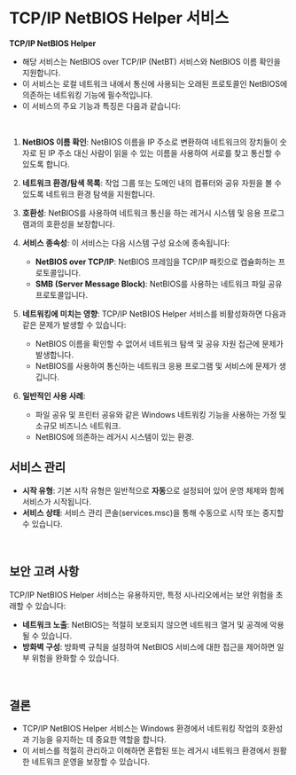 # TCP/IP NetBIOS Helper 서비스

**TCP/IP NetBIOS Helper** 

- 해당 서비스는 NetBIOS over TCP/IP (NetBT) 서비스와 NetBIOS 이름 확인을 지원합니다.
- 이 서비스는 로컬 네트워크 내에서 통신에 사용되는 오래된 프로토콜인 NetBIOS에 의존하는 네트워킹 기능에 필수적입니다.
- 이 서비스의 주요 기능과 특징은 다음과 같습니다:

<br>

1. **NetBIOS 이름 확인**: NetBIOS 이름을 IP 주소로 변환하여 네트워크의 장치들이 숫자로 된 IP 주소 대신 사람이 읽을 수 있는 이름을 사용하여 서로를 찾고 통신할 수 있도록 합니다.

2. **네트워크 환경/탐색 목록**: 작업 그룹 또는 도메인 내의 컴퓨터와 공유 자원을 볼 수 있도록 네트워크 환경 탐색을 지원합니다.

3. **호환성**: NetBIOS를 사용하여 네트워크 통신을 하는 레거시 시스템 및 응용 프로그램과의 호환성을 보장합니다.

4. **서비스 종속성**: 이 서비스는 다음 시스템 구성 요소에 종속됩니다:
   - **NetBIOS over TCP/IP**: NetBIOS 프레임을 TCP/IP 패킷으로 캡슐화하는 프로토콜입니다.
   - **SMB (Server Message Block)**: NetBIOS를 사용하는 네트워크 파일 공유 프로토콜입니다.

5. **네트워킹에 미치는 영향**: TCP/IP NetBIOS Helper 서비스를 비활성화하면 다음과 같은 문제가 발생할 수 있습니다:
   - NetBIOS 이름을 확인할 수 없어서 네트워크 탐색 및 공유 자원 접근에 문제가 발생합니다.
   - NetBIOS를 사용하여 통신하는 네트워크 응용 프로그램 및 서비스에 문제가 생깁니다.

6. **일반적인 사용 사례**:
   - 파일 공유 및 프린터 공유와 같은 Windows 네트워킹 기능을 사용하는 가정 및 소규모 비즈니스 네트워크.
   - NetBIOS에 의존하는 레거시 시스템이 있는 환경.

<bf>

## 서비스 관리

- **시작 유형**: 기본 시작 유형은 일반적으로 **자동**으로 설정되어 있어 운영 체제와 함께 서비스가 시작됩니다.
- **서비스 상태**: 서비스 관리 콘솔(services.msc)을 통해 수동으로 시작 또는 중지할 수 있습니다.

<br>

## 보안 고려 사항

TCP/IP NetBIOS Helper 서비스는 유용하지만, 특정 시나리오에서는 보안 위험을 초래할 수 있습니다:
- **네트워크 노출**: NetBIOS는 적절히 보호되지 않으면 네트워크 열거 및 공격에 악용될 수 있습니다.
- **방화벽 구성**: 방화벽 규칙을 설정하여 NetBIOS 서비스에 대한 접근을 제어하면 일부 위험을 완화할 수 있습니다.

<br>

## 결론

- TCP/IP NetBIOS Helper 서비스는 Windows 환경에서 네트워킹 작업의 호환성과 기능을 유지하는 데 중요한 역할을 합니다.
- 이 서비스를 적절히 관리하고 이해하면 혼합된 또는 레거시 네트워크 환경에서 원활한 네트워크 운영을 보장할 수 있습니다.
